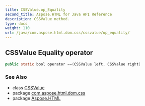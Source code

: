 ```yaml
---
title: CSSValue.op_Equality
second_title: Aspose.HTML for Java API Reference
description: CSSValue method. 
type: docs
weight: 110
url: /java/com.aspose.html.dom.css/cssvalue/op_equality/
---
```

## CSSValue Equality operator

```java
public static bool operator ==(CSSValue left, CSSValue right)
```

### See Also

* class [CSSValue](../)
* package [com.aspose.html.dom.css](../../cssvalue/)
* package [Aspose.HTML](../../../)
